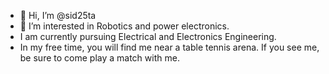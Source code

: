 - 👋 Hi, I’m @sid25ta
- 👀 I’m interested in Robotics and power electronics. 
- I am currently pursuing Electrical and Electronics Engineering.
- In my free time, you will find me near a table tennis arena. If you see me, be sure to come play a match with me. 
<!---
sid25ta/sid25ta is a ✨ special ✨ repository because its `README.md` (this file) appears on your GitHub profile.
You can click the Preview link to take a look at your changes.
--->
